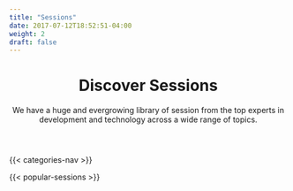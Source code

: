 ```yaml
---
title: "Sessions"
date: 2017-07-12T18:52:51-04:00
weight: 2
draft: false
---
```


<!-- markdownlint-disable -->
<main>
  <div class="mb-20">
    <header class="container px-6 pt-12 pb-10 mx-auto">
      <h1 class="mb-2 text-5xl font-bold">Discover Sessions</h1>
      <p class="max-w-3xl text-xl">
        We have a huge and evergrowing library of session from the top experts in development and technology across a wide range of topics.
      </p>
    </header>
  </div>

  <div class="mb-16">
    {{< categories-nav >}}
  </div>

  {{< popular-sessions >}}
</main>
<!-- markdownlint-restore -->
